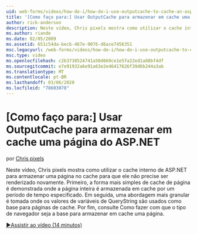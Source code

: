 ```yaml
---
uid: web-forms/videos/how-do-i/how-do-i-use-outputcache-to-cache-an-aspnet-page
title: '[Como faço para:] Usar OutputCache para armazenar em cache uma página do ASP.NET | Microsoft Docs'
author: rick-anderson
description: Neste vídeo, Chris pixels mostra como utilizar o cache interno de ASP.NET para armazenar uma página no cache para que ele não precise ser renderizado novamente. Primeiro, a...
ms.author: riande
ms.date: 02/05/2009
ms.assetid: 651c54da-becb-467e-9076-d6ace7456351
msc.legacyurl: /web-forms/videos/how-do-i/how-do-i-use-outputcache-to-cache-an-aspnet-page
msc.type: video
ms.openlocfilehash: c2b3738524741a50d669ce1e5fa22ed1a88bf4df
ms.sourcegitcommit: e7e91932a6e91a63e2e46417626f39d6b244a3ab
ms.translationtype: MT
ms.contentlocale: pt-BR
ms.lasthandoff: 03/06/2020
ms.locfileid: "78603078"
---
```

# <a name="how-do-i-use-outputcache-to-cache-an-aspnet-page"></a>[Como faço para:] Usar OutputCache para armazenar em cache uma página do ASP.NET

por [Chris pixels](https://twitter.com/chrispels)

Neste vídeo, Chris pixels mostra como utilizar o cache interno de ASP.NET para armazenar uma página no cache para que ele não precise ser renderizado novamente. Primeiro, a forma mais simples de cache de página é demonstrada onde a página inteira é armazenada em cache por um período de tempo especificado. Em seguida, uma abordagem mais granular é tomada onde os valores de variáveis de QueryString são usados como base para páginas de cache. Por fim, consulte Como fazer com que o tipo de navegador seja a base para armazenar em cache uma página.

[&#9654;Assistir ao vídeo (14 minutos)](https://channel9.msdn.com/Blogs/ASP-NET-Site-Videos/how-do-i-use-outputcache-to-cache-an-aspnet-page)
